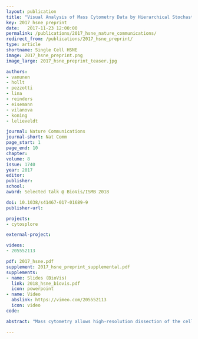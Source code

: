 ```yaml
---
layout: publication
title: "Visual Analysis of Mass Cytometry Data by Hierarchical Stochastic Neighbor Embedding Reveals Rare Cell Types"
key: 2017_hsne_preprint
date:   2017-11-23 12:00:00
permalink: /publications/2017_hsne_nature_communications/
redirect_from: /publications/2017_hsne_preprint/
type: article
shortname: Single Cell HSNE
image: 2017_hsne_preprint.png
image_large: 2017_hsne_preprint_teaser.jpg

authors:
- vanunen
- hollt
- pezzotti
- lina
- reinders
- eisemann
- vilanova
- koning
- lelieveldt

journal: Nature Communications
journal-short: Nat Comm
page_start: 1
page_end: 10
chapter:
volume: 8
issue: 1740
year: 2017
editor:
publisher:
school:
award: Selected talk @ BioVis/ISMB 2018

doi: 10.1038/s41467-017-01689-9
publisher-url:

projects:
- cytosplore

external-project:

videos:
- 205552113

pdf: 2017_hsne.pdf
supplement: 2017_hsne_preprint_supplemental.pdf
supplements:
- name: Slides (BioVis)
  link: 2018_hsne_biovis.pdf
  icon: powerpoint
- name: Video
  abslink: https://vimeo.com/205552113
  icon: video
code:

abstract: "Mass cytometry allows high-resolution dissection of the cellular composition of the immune system. However, the high-dimensionality, large size, and non-linear structure of the data poses considerable challenges for data analysis. In particular, dimensionality reduction-based techniques like t-SNE offer single-cell resolution but are limited in the number of cells that can be analysed. Here we introduce Hierarchical Stochastic Neighbor Embedding (HSNE) for the analysis of mass cytometry datasets. HSNE constructs a hierarchy of non-linear similarities that can be interactively explored with a stepwise increase in detail up to the single-cell level. We applied HSNE to a study on gastrointestinal disorders and three other available mass cytometry datasets. We found that HSNE efficiently replicates previous observations and identifies rare cell populations that were previously missed due to downsampling. Thus, HSNE removes the scalability limit of conventional t-SNE analysis, a feature that makes it highly suitable for the analysis of massive high-dimensional datasets."

---
```

